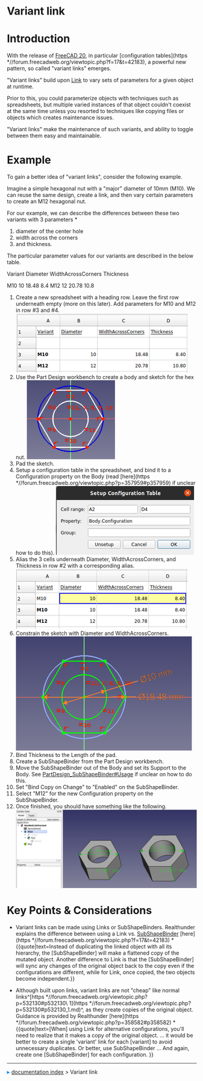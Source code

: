 # Variant link
# Introduction

With the release of [FreeCAD 20](Release_notes_0.20#Spreadsheet_Workbench.md), in particular [configuration tables](https   *//forum.freecadweb.org/viewtopic.php?f=17&t=42183), a powerful new pattern, so called \"variant links\" emerges.

\"Variant links\" build upon [Link](Std_LinkMake.md) to vary sets of parameters for a given object at runtime.

Prior to this, you could parameterize objects with techniques such as spreadsheets, but multiple varied instances of that object couldn\'t coexist at the same time unless you resorted to techniques like copying files or objects which creates maintenance issues.

\"Variant links\" make the maintenance of such variants, and ability to toggle between them easy and maintainable.

# Example

To gain a better idea of \"variant links\", consider the following example.

Imagine a simple hexagonal nut with a \"major\" diameter of 10mm (M10). We can reuse the same design, create a link, and then vary certain parameters to create an M12 hexagonal nut.

For our example, we can describe the differences between these two variants with 3 parameters   *

1.  diameter of the center hole
2.  width across the corners
3.  and thickness.

The particular parameter values for our variants are described in the below table.

  Variant   Diameter   WidthAcrossCorners   Thickness
     
  M10       10         18.48                8.4
  M12       12         20.78                10.8

1.  Create a new spreadsheet with a heading row. Leave the first row underneath empty (more on this later). Add parameters for M10 and M12 in row #3 and #4.
    ![](images/Variant-link-spreadsheet-table-example-before-configuration-table.png )
2.  Use the Part Design workbench to create a body and sketch for the hex nut.
    ![](images/Variant-link-example-hex-nut-sketch-unconstrained.png )
3.  Pad the sketch.
4.  Setup a configuration table in the spreadsheet, and bind it to a Configuration property on the Body (read [here](https   *//forum.freecadweb.org/viewtopic.php?p=357959#p357959) if unclear how to do this).
    ![](images/Variant-link-example-setup-configuration-table.png )
5.  Alias the 3 cells underneath Diameter, WidthAcrossCorners, and Thickness in row #2 with a corresponding alias.
    ![](images/Variant-link-spreadsheet-table-example.png )
6.  Constrain the sketch with Diameter and WidthAcrossCorners.
    ![](images/Variant-link-example-hex-nut-sketch.png )
7.  Bind Thickness to the Length of the pad.
8.  Create a SubShapeBinder from the Part Design workbench.
9.  Move the SubShapeBinder out of the Body and set its Support to the Body. See [PartDesign_SubShapeBinder#Usage](PartDesign_SubShapeBinder#Usage.md) if unclear on how to do this.
10. Set \"Bind Copy on Change\" to \"Enabled\" on the SubShapeBinder.
11. Select \"M12\" for the new Configuration property on the SubShapeBinder.
12. Once finished, you should have something like the following.
    ![](images/Variant-link-finished-example-document.png )

# Key Points & Considerations 

-   Variant links can be made using Links or SubShapeBinders. Realthunder explains the difference between using a Link vs. [SubShapeBinder](PartDesign_SubShapeBinder.md) [here](https   *//forum.freecadweb.org/viewtopic.php?f=17&t=42183)   *{{quote|text=Instead of duplicating the linked object with all its hierarchy, the [SubShapeBinder] will make a flattened copy of the mutated object. Another difference to Link is that the [SubShapeBinder] will sync any changes of the original object back to the copy even if the configurations are different, while for Link, once copied, the two objects become independent.}}
    
-   Although built upon links, variant links are not \"cheap\" like normal links^[https   *//forum.freecadweb.org/viewtopic.php?p=532130#p532130\ 1](https   *//forum.freecadweb.org/viewtopic.php?p=532130#p532130_1.md)^, as they create copies of the original object. Guidance is provided by Realthunder [here](https   *//forum.freecadweb.org/viewtopic.php?p=358582#p358582)   *{{quote|text=[When] using Link for alternative configurations, you'll need to realize that it makes a copy of the original object. ... it would be better to create a single 'variant' link for each [variant] to avoid unnecessary duplicates. Or better, use SubShapeBinder ... And again, create one [SubShapeBinder] for each configuration. }}



---
![](images/Right_arrow.png) [documentation index](../README.md) > Variant link
